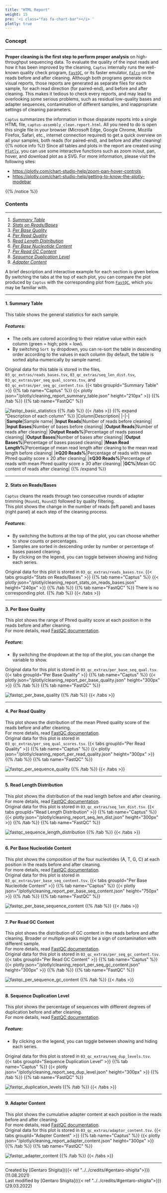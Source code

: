 ```yaml
---
title: "HTML Report"
weight: 15
pre: '<i class="fas fa-chart-bar"></i> '
plotly: true
---
```

### Concept

---
**Proper cleaning is the first step to perform proper analysis** on high-throughput sequencing data.
To evaluate the quality of the input reads and how it has been improved by the cleaning, `Captus` internally runs the well-known quality check program, [`FastQC`](https://www.bioinformatics.babraham.ac.uk/projects/fastqc), or its faster emulator, [`Falco`](https://github.com/smithlabcode/falco) on the reads before and after cleaning.
Although both programs generate nice visual reports, those reports are generated as separate files for each sample, for each read direction (for paired-end), and before and after cleaning.
This makes it tedious to check every reports, and may lead to overlooking some serious problems, such as residual low-quality bases and adapter sequences, contamination of different samples, and inappropriate settings of cleaning parameters.

`Captus` summarizes the information in those disparate reports into a single HTML file, `captus-assembly_clean.report.html`. All you need to do is open this single file in your browser (Microsoft Edge, Google Chrome, Mozilla Firefox, Safari, etc., internet connection required) to get a quick overview on all your samples, both reads (for paired-end), and before and after cleaning!
{{% notice info %}}
Since all tables and plots in the report are created using [`Plotly`](https://plotly.com/python), you can use some interactive functions such as zoom in/out, pan, hover, and download plot as a SVG.
For more information, please visit the following sites:

- <https://plotly.com/chart-studio-help/zoom-pan-hover-controls>
- <https://plotly.com/chart-studio-help/getting-to-know-the-plotly-modebar>

{{% /notice %}}

### Contents

---

1. [*Summary Table*](#1-summary-table)
2. [*Stats on Reads/Bases*](#2-stats-on-readsbases)
3. [*Per Base Quality*](#3-per-base-quality)
4. [*Per Read Quality*](#4-per-read-quality)
5. [*Read Length Distribution*](#5-read-length-distribution)
6. [*Per Base Nucleotide Content*](#6-per-base-nucleotide-content)
7. [*Per Read GC Content*](#7-per-read-gc-content)
8. [*Sequence Duplication Level*](#8-sequence-duplication-level)
9. [*Adapter Content*](#9-adapter-content)

A brief description and interactive example for each section is given below.  
By switching the tabs at the top of each plot, you can compare the plot produced by `Captus` with the corresponding plot from [`FastQC`](https://www.bioinformatics.babraham.ac.uk/projects/fastqc), which you may be familiar with.

---

#### 1. Summary Table

This table shows the general statistics for each sample.

##### Features:

- The cells are colored according to their relative value within each column (green = high; pink = low).
- By switching `Sort by` dropdown, you can re-sort the table in descending order according to the values in each column (by default, the table is sorted alpha-numerically by sample name).

Original data for this table is stored in the files, `03_qc_extras/reads_bases.tsv`, `03_qc_extras/seq_len_dist.tsv`, `03_qc_extras/per_seq_qual_scores.tsv`, and `03_qc_extras/per_seq_gc_content.tsv`.
{{< tabs groupId="Summary Table" >}}
{{% tab name="Captus" %}}
{{< plotly json="/plotly/cleaning_report_summary_table.json" height="210px" >}}
{{% /tab %}}
{{% tab name="FastQC" %}}
<!-- GenusA_speciesA_CAP Read1 Before cleaning -->
![fastqc_basic_statistics](/images/fastqc_basic_statistics.png?height=200px)
{{% /tab %}}
{{< /tabs >}}
{{% expand "Description of each column" %}}
|Column|Description|
|-|-|
|**Sample**|Sample name|
|**Input Reads**|Number of reads before cleaning|
|**Input Bases**|Number of bases before cleaning|
|**Output Reads**|Number of reads after cleaning|
|**Output Reads%**|Percentage of reads passed cleaning|
|**Output Bases**|Number of bases after cleaning|
|**Output Bases%**|Percentage of bases passed cleaning|
|**Mean Read Length%**|Percentage of mean read length after cleaning to the mean read length before cleaning|
|**≥Q20 Reads%**|Percentage of reads with mean Phred quality score ≥ 20 after cleaning|
|**≥Q30 Reads%**|Percentage of reads with mean Phred quality score ≥ 30 after cleaning|
|**GC%**|Mean GC content of reads after cleaning|
{{% /expand %}}

---

#### 2. Stats on Reads/Bases

`Captus` cleans the reads through two consecutive rounds of adapter trimming (`Round1`, `Round2`) followed by quality filtering.  
This plot shows the change in the number of reads (left panel) and bases (right panel) at each step of the cleaning process.

##### Features:

- By switching the buttons at the top of the plot, you can choose whether to show counts or percentages.
- Samples are sorted in descending order by number or percentage of bases passed cleaning.
- By clicking on the legend, you can toggle between showing and hiding each series.

Original data for this plot is stored in `03_qc_extras/reads_bases.tsv`.
{{< tabs groupId="Stats on Reads/Bases" >}}
{{% tab name="Captus" %}}
{{< plotly json="/plotly/cleaning_report_stats_on_reads_bases.json" height="240px" >}}
{{% /tab %}}
{{% tab name="FastQC" %}}
There is no corresponding plot.
{{% /tab %}}
{{< /tabs >}}

---

#### 3. Per Base Quality

This plot shows the range of Phred quality score at each position in the reads before and after cleaning.  
For more details, read [<i class="fab fa-readme"></i> FastQC documentation](https://www.bioinformatics.babraham.ac.uk/projects/fastqc/Help/3%20Analysis%20Modules/2%20Per%20Base%20Sequence%20Quality.html).  

##### Feature:

- By switching the dropdown at the top of the plot, you can change the variable to show.

Original data for this plot is stored in `03_qc_extras/per_base_seq_qual.tsv`.
{{< tabs groupId="Per Base Quality" >}}
{{% tab name="Captus" %}}
{{< plotly json="/plotly/cleaning_report_per_base_quality.json" height="300px" >}}
{{% /tab %}}
{{% tab name="FastQC" %}}
<!-- GenusC_speciesC_CAP Read2 Before cleaning -->
![fastqc_per_base_quality](/images/fastqc_per_base_quality.png?height=300px)
{{% /tab %}}
{{< /tabs >}}

---

#### 4. Per Read Quality

This plot shows the distribution of the mean Phred quality score of the reads before and after cleaning.  
For more details, read [<i class="fab fa-readme"></i> FastQC documentation](https://www.bioinformatics.babraham.ac.uk/projects/fastqc/Help/3%20Analysis%20Modules/3%20Per%20Sequence%20Quality%20Scores.html).  
Original data for this plot is stored in `03_qc_extras/per_seq_qual_scores.tsv`.
{{< tabs groupId="Per Read Quality" >}}
{{% tab name="Captus" %}}
{{< plotly json="/plotly/cleaning_report_per_read_quality.json" height="300px" >}}
{{% /tab %}}
{{% tab name="FastQC" %}}
<!-- GenusC_speciesC_CAP Read1 Before cleaning -->
![fastqc_per_sequence_quality](/images/fastqc_per_sequence_quality.png?height=300px)
{{% /tab %}}
{{< /tabs >}}

---

#### 5. Read Length Distribution

This plot shows the distribution of the read length before and after cleaning.  
For more details, read [<i class="fab fa-readme"></i> FastQC documentation](https://www.bioinformatics.babraham.ac.uk/projects/fastqc/Help/3%20Analysis%20Modules/7%20Sequence%20Length%20Distribution.html).  
Original data for this plot is stored in `03_qc_extras/seq_len_dist.tsv`.
{{< tabs groupId="Read Length Distribution" >}}
{{% tab name="Captus" %}}
{{< plotly json="/plotly/cleaning_report_seq_len_dist.json" height="300px" >}}
{{% /tab %}}
{{% tab name="FastQC" %}}
<!-- GenusB_speciesB_CAP Read1 After cleaning -->
![fastqc_sequence_length_distribution](/images/fastqc_sequence_length_distribution.png?height=300px)
{{% /tab %}}
{{< /tabs >}}

---

#### 6. Per Base Nucleotide Content

This plot shows the composition of the four nucleotides (A, T, G, C) at each position in the reads before and after cleaning.  
For more details, read [<i class="fab fa-readme"></i> FastQC documentation](https://www.bioinformatics.babraham.ac.uk/projects/fastqc/Help/3%20Analysis%20Modules/4%20Per%20Base%20Sequence%20Content.html).  
Original data for this plot is stored in `03_qc_extras/per_base_seq_content.tsv`.
{{< tabs groupId="Per Base Nucleotide Content" >}}
{{% tab name="Captus" %}}
{{< plotly json="/plotly/cleaning_report_per_base_seq_content.json" height="750px" >}}
{{% /tab %}}
{{% tab name="FastQC" %}}
<!-- GenusB_speciesB_CAP Read1 Before cleaning -->
![fastqc_per_base_sequence_content](/images/fastqc_per_base_sequence_content.png?height=300px)
{{% /tab %}}
{{< /tabs >}}

---

#### 7. Per Read GC Content

This plot shows the distribution of GC content in the reads before and after cleaning.
Broader or multiple peaks might be a sign of contamination with different sample.  
For more details, read [<i class="fab fa-readme"></i> FastQC documentation](https://www.bioinformatics.babraham.ac.uk/projects/fastqc/Help/3%20Analysis%20Modules/5%20Per%20Sequence%20GC%20Content.html).  
Original data for this plot is stored in `03_qc_extras/per_seq_gc_content.tsv`.  
{{< tabs groupId="Per Read GC Content" >}}
{{% tab name="Captus" %}}
{{< plotly json="/plotly/cleaning_report_per_seq_gc_content.json" height="300px" >}}
{{% /tab %}}
{{% tab name="FastQC" %}}
<!-- GenusC_speciesC_CAP Read1 Before cleaning -->
![fastqc_per_sequence_gc_content](/images/fastqc_per_sequence_gc_content.png?height=300px)
{{% /tab %}}
{{< /tabs >}}

---

#### 8. Sequence Duplication Level

This plot shows the percentage of sequences with different degrees of duplication before and after cleaning.  
For more details, read [<i class="fab fa-readme"></i> FastQC documentation](https://www.bioinformatics.babraham.ac.uk/projects/fastqc/Help/3%20Analysis%20Modules/8%20Duplicate%20Sequences.html).  

##### Feature:

- By clicking on the legend, you can toggle between showing and hiding each series.

Original data for this plot is stored in `03_qc_extras/seq_dup_levels.tsv`.  
{{< tabs groupId="Sequence Duplication Level" >}}
{{% tab name="Captus" %}}
{{< plotly json="/plotly/cleaning_report_seq_dup_level.json" height="300px" >}}
{{% /tab %}}
{{% tab name="FastQC" %}}
<!-- GenusC_speciesC_CAP Read1 Before cleaning -->
![fastqc_duplication_levels](/images/fastqc_duplication_levels.png?height=300px)
{{% /tab %}}
{{< /tabs >}}

---

#### 9. Adapter Content

This plot shows the cumulative adapter content at each position in the reads before and after cleaning.  
For more details, read [<i class="fab fa-readme"></i> FastQC documentation](https://www.bioinformatics.babraham.ac.uk/projects/fastqc/Help/3%20Analysis%20Modules/10%20Adapter%20Content.html).  
Original data for this plot is stored in `03_qc_extras/adaptor_content.tsv`.
{{< tabs groupId="Adapter Content" >}}
{{% tab name="Captus" %}}
{{< plotly json="/plotly/cleaning_report_adapter_content.json" height="300px" >}}
{{% /tab %}}
{{% tab name="FastQC" %}}
<!-- GenusB_speciesB_CAP Read1 Before cleaning -->
![fastqc_adapter_content](/images/fastqc_adapter_content.png?height=300px)
{{% /tab %}}
{{< /tabs >}}

---
Created by [Gentaro Shigita]({{< ref "../../credits/#gentaro-shigita">}}) (11.08.2021)  
Last modified by [Gentaro Shigita]({{< ref "../../credits/#gentaro-shigita">}}) (29.03.2022)
